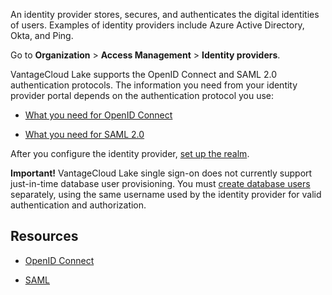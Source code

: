 
An identity provider stores, secures, and authenticates the digital identities of users. Examples of identity providers include Azure Active Directory, Okta, and Ping.

Go to **Organization** > **Access Management** > **Identity providers**.

VantageCloud Lake supports the OpenID Connect and SAML 2.0 authentication protocols. The information you need from your identity provider portal depends on the authentication protocol you use:

-   [What you need for OpenID Connect](lfb1680194800865.md)

-   [What you need for SAML 2.0](dhs1680194823192.md)


After you configure the identity provider, [set up the realm](ruf1680184116601.md).

**Important!** VantageCloud Lake single sign-on does not currently support just-in-time database user provisioning. You must [create database users](wxe1659392685092.md) separately, using the same username used by the identity provider for valid authentication and authorization.

## Resources


-   [OpenID Connect](https://www.pingidentity.com/en/resources/identity-fundamentals/authentication-authorization-standards/openid-connect.html)

-   [SAML](https://developer.okta.com/docs/concepts/saml/)



